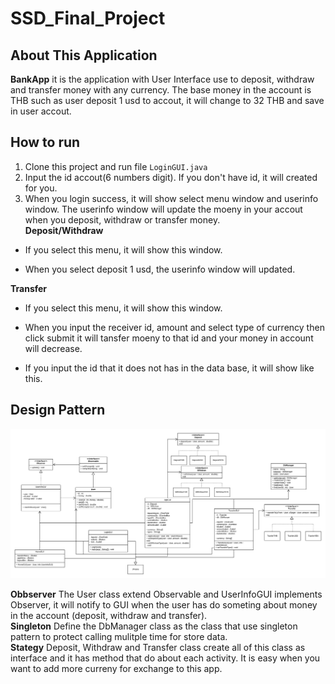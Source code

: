 # SSD_Final_Project
## About This Application
<strong>BankApp</strong> it is the application with User Interface use to deposit, withdraw and transfer money with any currency. The base money in the account is THB such as user deposit 1 usd to accout, it will change to 32 THB and save in user accout.

## How to run
1. Clone this project and run file ``` LoginGUI.java ```
2. Input the id accout(6 numbers digit). If you don't have id, it will created for you.
3. When you login success, it will show select menu window and userinfo window. The userinfo window will update the moeny in your accout when you deposit, withdraw or transfer money. </br>
<strong>Deposit/Withdraw</strong>
 - If you select this menu, it will show this window.
 
 - When you select deposit 1 usd, the userinfo window will updated.
 
 <strong>Transfer</strong> </br>
  - If you select this menu, it will show this window.
 
  - When you input the receiver id, amount and select type of currency then click submit it will tansfer moeny to that id and your money in account will decrease.
 
  - If you input the id that it does not has in the data base, it will show like this.

## Design Pattern
![Alt text](UML.png?raw=true "UML")

<strong>Obbserver</strong> The User class extend Observable and UserInfoGUI implements Observer, it will notify to GUI when the user has do someting about money in the account (deposit, withdraw and transfer). </br>
<strong>Singleton</strong> Define the DbManager class as the class that use singleton pattern to protect calling mulitple time for store data.</br>
<strong>Stategy</strong> Deposit, Withdraw and Transfer class create all of this class as interface and it has method that do about each activity. It is easy when you want to add more curreny for exchange to this app.</br>
